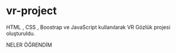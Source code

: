 # vr-project
HTML , CSS , Boostrap ve JavaScript kullanılarak VR Gözlük projesi oluşturuldu.


NELER ÖĞRENDİM

